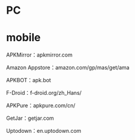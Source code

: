 # PC





# mobile

APKMirror：apkmirror.com

Amazon Appstore：amazon.com/gp/mas/get/ama

APKBOT：apk.bot

F-Droid：f-droid.org/zh_Hans/

APKPure：apkpure.com/cn/

GetJar：getjar.com 

Uptodown：en.uptodown.com